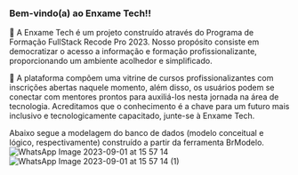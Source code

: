 ### Bem-vindo(a) ao Enxame Tech!!
🐝 A Enxame Tech é um projeto construído através do Programa de Formação FullStack Recode Pro 2023. Nosso propósito consiste em democratizar o acesso a informação e formação profissionalizante, proporcionando um ambiente acolhedor e simplificado. 

🍯 A plataforma compõem uma vitrine de cursos  profissionalizantes com inscrições abertas naquele momento, além disso, os usuários podem se conectar com mentores prontos para auxiliá-los nesta jornada na área de tecnologia. Acreditamos que o conhecimento é a chave para um futuro mais inclusivo e tecnologicamente capacitado, junte-se à Enxame Tech.

Abaixo segue a modelagem do banco de dados (modelo conceitual e lógico, respectivamente) construído a partir da ferramenta BrModelo.
![WhatsApp Image 2023-09-01 at 15 57 14](https://github.com/EnxameTech/EnxameTech/assets/102906471/b23e4e62-86d1-4cf8-ac6b-69efe98b03b5)
![WhatsApp Image 2023-09-01 at 15 57 14 (1)](https://github.com/EnxameTech/EnxameTech/assets/102906471/9dfcbd12-e441-4bdc-b8d5-32550778a758)
